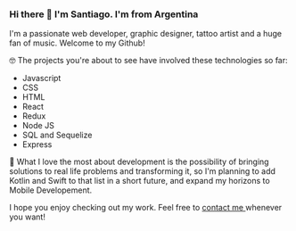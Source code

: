 ### Hi there 👋 I'm Santiago. I'm from Argentina
I'm a passionate web developer, graphic designer, tattoo artist and a huge fan of music. Welcome to my Github!

 🤓 The projects you're about to see have involved these technologies so far: 
* Javascript
* CSS 
* HTML
* React 
* Redux
* Node JS 
* SQL and Sequelize
* Express

:rocket: What I love the most about development is the possibility of bringing solutions to real life problems and transforming it, so I'm planning to add Kotlin and Swift to that list in a short future, and expand my horizons to Mobile Developement. 

I hope you enjoy checking out my work. Feel free to <a
            href="https://www.linkedin.com/in/santiago-calabr%C3%B3-5b7354219/"
            target="_blank"
          >
           contact me
          </a> whenever you want!
